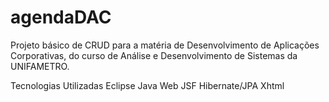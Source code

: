 # agendaDAC

Projeto básico de CRUD para a matéria de Desenvolvimento de Aplicações Corporativas, do curso de Análise e Desenvolvimento de Sistemas da UNIFAMETRO.

Tecnologias Utilizadas
Eclipse
Java Web
JSF
Hibernate/JPA
Xhtml
